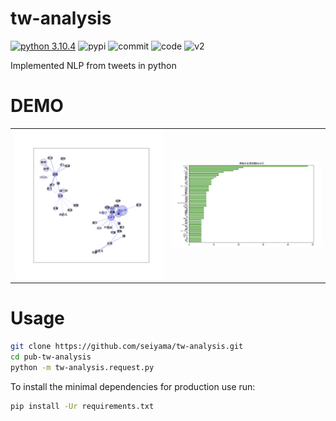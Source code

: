 # tw-analysis
[![python 3.10.4](https://img.shields.io/badge/Python-v3.10.4-blueviolet)](https://www.python.org/downloads/release/python-3104/)
![pypi](https://img.shields.io/badge/pypi-v22.1.2-success)
![commit](https://img.shields.io/badge/Commit%20message-Ja-brightgreen.svg)
![code](https://img.shields.io/badge/code%20comment-Ja-brightgreen.svg)
![v2](https://img.shields.io/endpoint?url=https%3A%2F%2Ftwbadges.glitch.me%2Fbadges%2Fv2)

Implemented NLP from tweets in python

# DEMO
<table border="0">
<tr>
<td><img alt="networkx" src="https://github.com/seiyama/pub-tw-analysis/blob/main/images/networkx.png?raw=true" width="500"></td>
<td><img alt="barh" src="https://github.com/seiyama/pub-tw-analysis/blob/main/images/barh.png?raw=true" width="500"></td>
</tr>
</table>

# Usage

```bash
git clone https://github.com/seiyama/tw-analysis.git
cd pub-tw-analysis
python -m tw-analysis.request.py
```

To install the minimal dependencies for production use run:

```bash
pip install -Ur requirements.txt
```
